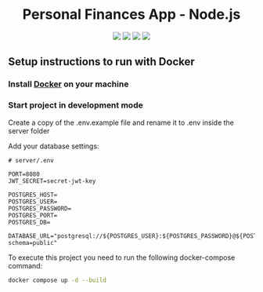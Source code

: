 <h1 align="center">Personal Finances App - Node.js</h1>

<p align="center">
  <img src="https://img.shields.io/static/v1?label=node&message=18.12.0&color=7159c1&style=plastic" />  
  <img src="https://img.shields.io/static/v1?label=typescript&message=4.8.4&color=7159c1&style=plastic" />
  <img src="https://img.shields.io/static/v1?label=docker&message=20.10.21&color=7159c1&style=plastic" />
  <img src="https://img.shields.io/static/v1?label=license&message=MIT&color=00e200&style=plastic" />
</p>


## Setup instructions to run with Docker

### Install [Docker](https://docs.docker.com/get-docker/) on your machine

### Start project in development mode

Create a copy of the .env.example file and rename it to .env inside the server folder

Add your database settings:
```
# server/.env

PORT=8080
JWT_SECRET=secret-jwt-key

POSTGRES_HOST=
POSTGRES_USER=
POSTGRES_PASSWORD=
POSTGRES_PORT=
POSTGRES_DB=

DATABASE_URL="postgresql://${POSTGRES_USER}:${POSTGRES_PASSWORD}@${POSTGRES_HOST}:${POSTGRES_PORT}/${POSTGRES_DB}?schema=public"

```

To execute this project you need to run the following docker-compose command:

```bash
docker compose up -d --build

```
